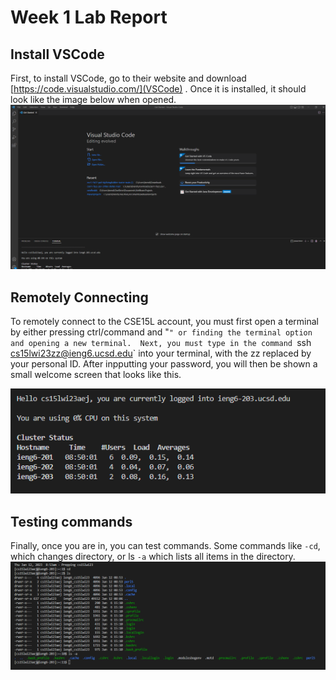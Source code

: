 # Week 1 Lab Report


## Install VSCode
  First, to install VSCode, go to their website and download [https://code.visualstudio.com/](VSCode) .
 Once it is installed, it should look like the image below when opened.
![Image](opening_vscode.png)


## Remotely Connecting
To remotely connect to the CSE15L account, you must first open a terminal by either pressing ctrl/command and "`" or finding the terminal option and opening a new terminal. 
Next, you must type in the command `ssh cs15lwi23zz@ieng6.ucsd.edu` into your terminal, with the zz replaced by your personal ID. After inpputting your password, you will then be shown a small welcome screen that looks like this.

![Image](upon_login.png)

## Testing commands

Finally, once you are in, you can test commands. Some commands like `-cd`, which changes directory, or ls `-a` which lists all items in the directory.
![Image](testing_some_commands.png)
